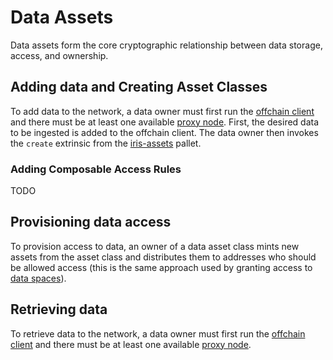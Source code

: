 # Data Assets

Data assets form the core cryptographic relationship between data storage, access, and ownership.

## Adding data and Creating Asset Classes

To add data to the network, a data owner must first run the [offchain client](./offchain_client.md) and there must be at least one available [proxy node](./proxy.md). First, the desired data to be ingested is added to the offchain client. The data owner then invokes the `create` extrinsic from the [iris-assets](../pallets/pallets_iris_assets.md) pallet.

### Adding Composable Access Rules

TODO

## Provisioning data access

To provision access to data, an owner of a data asset class mints new assets from the asset class and distributes them to addresses who should be allowed access (this is the same approach used by granting access to [data spaces](./data_spaces.md)).

## Retrieving data

To retrieve data to the network, a data owner must first run the [offchain client](./offchain_client.md) and there must be at least one available [proxy node](./proxy.md).
